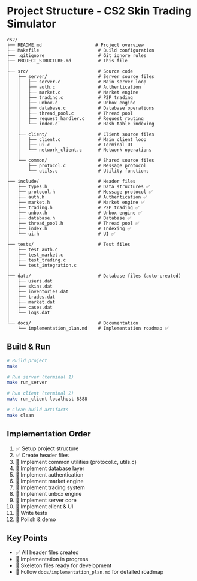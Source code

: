 # Project Structure - CS2 Skin Trading Simulator

```
cs2/
├── README.md                    # Project overview
├── Makefile                      # Build configuration
├── .gitignore                    # Git ignore rules
├── PROJECT_STRUCTURE.md          # This file
│
├── src/                          # Source code
│   ├── server/                   # Server source files
│   │   ├── server.c              # Main server loop
│   │   ├── auth.c                # Authentication
│   │   ├── market.c              # Market engine
│   │   ├── trading.c             # P2P trading
│   │   ├── unbox.c               # Unbox engine
│   │   ├── database.c            # Database operations
│   │   ├── thread_pool.c         # Thread pool
│   │   ├── request_handler.c     # Request routing
│   │   └── index.c               # Hash table indexing
│   │
│   ├── client/                   # Client source files
│   │   ├── client.c              # Main client loop
│   │   ├── ui.c                  # Terminal UI
│   │   └── network_client.c      # Network operations
│   │
│   └── common/                   # Shared source files
│       ├── protocol.c            # Message protocol
│       └── utils.c               # Utility functions
│
├── include/                      # Header files
│   ├── types.h                   # Data structures ✅
│   ├── protocol.h                # Message protocol ✅
│   ├── auth.h                    # Authentication ✅
│   ├── market.h                  # Market engine ✅
│   ├── trading.h                 # P2P trading ✅
│   ├── unbox.h                   # Unbox engine ✅
│   ├── database.h                # Database ✅
│   ├── thread_pool.h             # Thread pool ✅
│   ├── index.h                   # Indexing ✅
│   └── ui.h                      # UI ✅
│
├── tests/                        # Test files
│   ├── test_auth.c
│   ├── test_market.c
│   ├── test_trading.c
│   └── test_integration.c
│
├── data/                         # Database files (auto-created)
│   ├── users.dat
│   ├── skins.dat
│   ├── inventories.dat
│   ├── trades.dat
│   ├── market.dat
│   ├── cases.dat
│   └── logs.dat
│
└── docs/                         # Documentation
    └── implementation_plan.md    # Implementation roadmap ✅
```

## Build & Run

```bash
# Build project
make

# Run server (terminal 1)
make run_server

# Run client (terminal 2)
make run_client localhost 8888

# Clean build artifacts
make clean
```

## Implementation Order

1. ✅ Setup project structure
2. ✅ Create header files
3. 🚧 Implement common utilities (protocol.c, utils.c)
4. 🚧 Implement database layer
5. 🚧 Implement authentication
6. 🚧 Implement market engine
7. 🚧 Implement trading system
8. 🚧 Implement unbox engine
9. 🚧 Implement server core
10. 🚧 Implement client & UI
11. 🚧 Write tests
12. 🚧 Polish & demo

## Key Points

- ✅ All header files created
- 🚧 Implementation in progress
- 📝 Skeleton files ready for development
- 📝 Follow `docs/implementation_plan.md` for detailed roadmap
